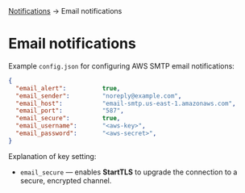 <div class="breadcrumbs">
    <a href="/administration-guide/notifications">Notifications</a>
    → Email notifications
</div>

# Email notifications

Example `config.json` for configuring AWS SMTP email notifications:

```json
{
  "email_alert":          true,
  "email_sender":         "noreply@example.com",
  "email_host":           "email-smtp.us-east-1.amazonaws.com",
  "email_port":           "587",
  "email_secure":         true,
  "email_username":       "<aws-key>",
  "email_password":       "<aws-secret>",
}
```

Explanation of key setting:
* `email_secure` &mdash; enables **StartTLS** to upgrade the connection to a secure, encrypted channel.